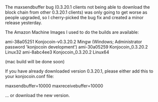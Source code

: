 The maxsendbuffer bug (0.3.20.1 clients not being able to download the block chain from other 0.3.20.1 clients) was only going to get
worse as people upgraded, so I cherry-picked the bug fix and created a minor release yesterday.

The Amazon Machine Images I used to do the builds are available:

  ami-38a05251   Konjocoin-v0.3.20.2 Mingw    (Windows; Administrator password 'konjocoin development')
  ami-30a05259   Konjocoin_0.3.20.2 Linux32
  ami-8abc4ee3   Konjocoin_0.3.20.2 Linux64

(mac build will be done soon)

If you have already downloaded version 0.3.20.1, please either add this to your konjocoin.conf file:

  maxsendbuffer=10000
  maxreceivebuffer=10000

... or download the new version.

